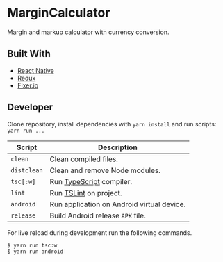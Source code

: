 # MarginCalculator

Margin and markup calculator with currency conversion.

## Built With

-   [React Native](https://facebook.github.io/react-native/)
-   [Redux](http://redux.js.org/docs/introduction/)
-   [Fixer.io](http://fixer.io/)

## Developer

Clone repository, install dependencies with `yarn install` and run scripts: `yarn run ...`

| Script      | Description                                                  |
| ----------- | ------------------------------------------------------------ |
| `clean`     | Clean compiled files.                                        |
| `distclean` | Clean and remove Node modules.                               |
| `tsc[:w]`   | Run [TypeScript](https://www.typescriptlang.org/) compiler.  |
| `lint`      | Run [TSLint](https://palantir.github.io/tslint/) on project. |
| `android`   | Run application on Android virtual device.                   |
| `release`   | Build Android release `APK` file.                            |

For live reload during development run the following commands.

```Shell
$ yarn run tsc:w
$ yarn run android
```
